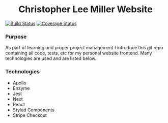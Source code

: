 <h1 align="center">Christopher Lee Miller Website</h1>

<p align="center">

[![Build Status](https://travis-ci.org/ChristopherLMiller/app.christopherleemiller.me.svg?branch=master)](https://travis-ci.org/ChristopherLMiller/app.christopherleemiller.me)
[![Coverage Status](https://coveralls.io/repos/github/ChristopherLMiller/app.christopherleemiller.me/badge.svg?branch=master)](https://coveralls.io/github/ChristopherLMiller/app.christopherleemiller.me?branch=master)
</a>

</p>

### Purpose

As part of learning and proper project management I introduce this git repo containing all code, tests, etc for my personal website frontend. Many technologies are used and are listed below.

### Technologies

- Apollo
- Enzyme
- Jest
- Next
- React
- Styled Components
- Stripe Checkout
